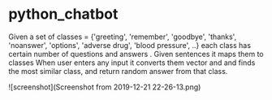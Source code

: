 # python_chatbot
Given a set of classes = {'greeting', 'remember', 'goodbye', 'thanks', 'noanswer', 'options', 'adverse drug', 'blood pressure', ..}
each class has certain number of questions and answers .
Given sentences it maps them to classes
When user enters any input it converts them vector and and finds the most similar class, and return random answer from that class.

![screenshot](Screenshot from 2019-12-21 22-26-13.png)
